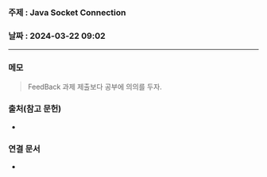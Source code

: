 ### 주제 : Java Socket Connection

### 날짜 : 2024-03-22 09:02
----
### 메모
> FeedBack
> 과제 제출보다 공부에 의의를 두자.
> 

### 출처(참고 문헌)
-

### 연결 문서
-
